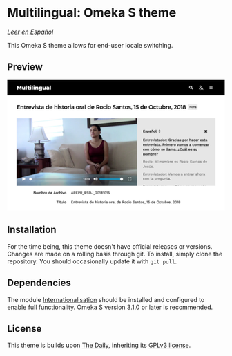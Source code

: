 # Multilingual: Omeka S theme

*[Leer en Español](README.es.md)*

This Omeka S theme allows for end-user locale switching.

## Preview

![A screenshot of the theme in action](theme.jpg)

## Installation

For the time being, this theme doesn't have official releases or versions. Changes are made on a rolling basis through git. To install, simply clone the repository. You should occasionally update it with `git pull`.

## Dependencies

The module [Internationalisation](https://github.com/Daniel-KM/Omeka-S-module-Internationalisation) should be installed and configured to enable full functionality. Omeka S version 3.1.0 or later is recommended.

## License

This theme is builds upon [The Daily](https://github.com/omeka-s-themes/thedaily), inheriting its [GPLv3 license](LICENSE).
